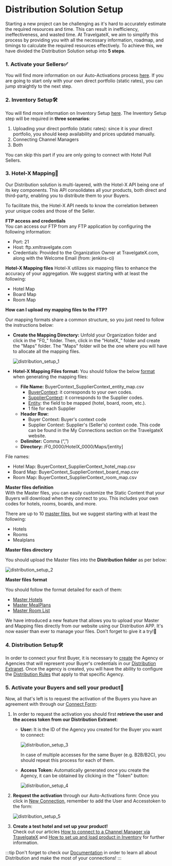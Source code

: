 ﻿---
sidebar_position: 1
---

# Distribution Solution Setup

Starting a new project can be challenging as it's hard to accurately estimate the required resources and time. This can result in inefficiency, ineffectiveness, and wasted time.
At TravelgateX, we aim to simplify this process by providing you with all the necessary information, roadmap, and timings to calculate the required resources effectively. To achieve this, we have divided the Distribution Solution setup into **5 steps**.

### 1. Activate your Sellers✅

You will find more information on our Auto-Activations process [here](/kb/connections/my-connections/guick-guide-to-auto-activations). If you are going to start only with your own direct portfolio (static rates), you can jump straightly to the next step. 

### 2. Inventory Setup🛠️
You will find more information on Inventory Setup [here](/kb/our-products/are-you-a-buyer/inventory/how-tos/how-to-set-up-and-load-product-inventory). The Inventory Setup step will be required in **three scenarios**:

1. Uploading your direct portfolio (static rates): since it is your direct portfolio, you should keep availability and prices updated manually. 
1. Connecting Channel Managers
1. Both

You can skip this part if you are only going to connect with Hotel Pull Sellers.

### 3. Hotel-X Mapping🏨
Our Distribution solution is multi-layered, with the Hotel-X API being one of its key components. This API consolidates all your products, both direct and third-party, enabling you to distribute them to your Buyers.

To facilitate this, the Hotel-X API needs to know the correlation between your unique codes and those of the Seller.

**FTP access and credentials**  
You can access our FTP from any FTP application by configuring the following information:

- Port: 21
- Host: ftp.xmltravelgate.com
- Credentials: Provided to the Organization Owner at TravelgateX.com, along with the Welcome Email (from: jenkins-ci) 

**Hotel-X Mapping files**
Hotel-X utilizes six mapping files to enhance the accuracy of your aggregation. We suggest starting with at least the following:

- Hotel Map
- Board Map
- Room Map

**How can I upload my mapping files to the FTP?**

Our mapping formats share a common structure, so you just need to follow the instructions below:

- **Create the Mapping Directory:** Unfold your Organization folder and click in the "F0_" folder. Then, click in the "HotelX_" folder and create the "Maps" folder. The "Maps" folder will be the one where you will have to allocate all the mapping files.

	![distribution_setup_1](https://storage.travelgate.com/kbase/distribution_setup_1.jpg)


- **Hotel-X Mapping Files format:** You should follow the below [format](/docs/apis/for-buyers/hotel-x-pull-buyers-api/plugins/mapping) when generating the mapping files:
	- **File Name:** BuyerContext_SupplierContext_entity_map.csv
		- [BuyerContext](/docs/apis/for-buyers/hotel-x-pull-buyers-api/plugins/mapping/): it corresponds to your own codes.
		- [SupplierContext](/docs/apis/for-buyers/hotel-x-pull-buyers-api/plugins/mapping/): it corresponds to the Supplier codes.
		- [Entity](/docs/apis/for-buyers/hotel-x-pull-buyers-api/plugins/mapping/): the field to be mapped (hotel, board, room, etc.).
		- 1 file for each Supplier
	- **Header Row:**
		- Buyer Context: Buyer's context code
		- Supplier Context: Supplier's (Seller's) context code. This code can be found in the My Connections section on the TravelgateX website.
	- **Delimiter:** Comma (“,”)
	- **Directory:** /F0_0000/HotelX_0000/Maps/[entity]

File names:

- Hotel Map: BuyerContext_SupplierContext_hotel_map.csv
- Board Map: BuyerContext_SupplierContext_board_map.csv
- Room Map: BuyerContext_SupplierContext_room_map.csv 

**Master files definition**  
With the Master files, you can easily customize the Static Content that your Buyers will download when they connect to you. This includes your own codes for hotels, rooms, boards, and more.

There are up to 10 [master files](/docs/apps/distribution/files/master-files/overview), but we suggest starting with at least the following:

- Hotels
- Rooms
- Mealplans

**Master files directory**

You should upload the Master files into the **Distribution folder** as per below: 

![distribution_setup_2](https://storage.travelgate.com/kbase/distribution_setup_2.jpg)

**Master files format**

You should follow the format detailed for each of them:

- [Master Hotels](/docs/apps/distribution/files/master-files/hotels) 
- [Master MealPlans](/docs/apps/distribution/files/master-files/meal-plans)
- [Master Room List](/docs/apps/distribution/files/master-files/room-list)

We have introduced a new feature that allows you to upload your Master and Mapping files directly from our website using our Distribution APP. It's now easier than ever to manage your files. Don't forget to give it a try!🚀

### 4. Distribution Setup🛠️
In order to connect your first Buyer, it is necessary to [create](/docs/apps/distribution/extranet/agencies) the Agency or Agencies that will represent your Buyer's credentials in our [Distribution Extranet](/docs/apps/distribution/extranet/overview). Once the agency is created, you will have the ability to configure the [Distribution Rules](/docs/apps/distribution/extranet/general-settings/configuration/overview) that apply to that specific Agency.

### 5. Activate your Buyers and sell your product🚀
Now, all that's left is to request the activation of the Buyers you have an agreement with through our [Connect Form](/kb/connections/my-connections/guick-guide-to-auto-activations):

1. In order to request the activation you should first **retrieve the user and the access token from our Distribution Extranet**:
	- **User:** It is the ID of the Agency you created for the Buyer you want to connect:
	
		![distribution_setup_3](https://storage.travelgate.com/kbase/distribution_setup_3.jpg)
		
		In case of multiple accesses for the same Buyer (e.g. B2B/B2C), you should repeat this process for each of them.

	- **Access Token:** Automatically generated once you create the Agency, it can be obtained by clicking in the "Token" button:

		![distribution_setup_4](https://storage.travelgate.com/kbase/distribution_setup_4.jpg)

 

2. **Request the activation** through our Auto-Activations form: Once you click in [New Connection](/kb/connections/my-connections/guick-guide-to-auto-activations), remember to add the User and Accesstoken to the form:

	![distribution_setup_5](https://storage.travelgate.com/kbase/distribution_setup_5.jpg)


 

3. **Create a test hotel and set up your product!**  
Check out our articles [How to connect to a Channel Manager via TravelgateX](/kb/our-products/are-you-a-buyer/getting-started-as-a-new-buyer/how-to-connect-to-a-channel-manager-via-travelgatex) and [How to set up and load product in Inventory](/kb/our-products/are-you-a-buyer/inventory/how-tos/how-to-set-up-and-load-product-inventory) for further information.


:::tip
Don't forget to check our [Documentation](/docs/apps/distribution/quickstart) in order to learn all about Distribution and make the most of your connections!
:::

 